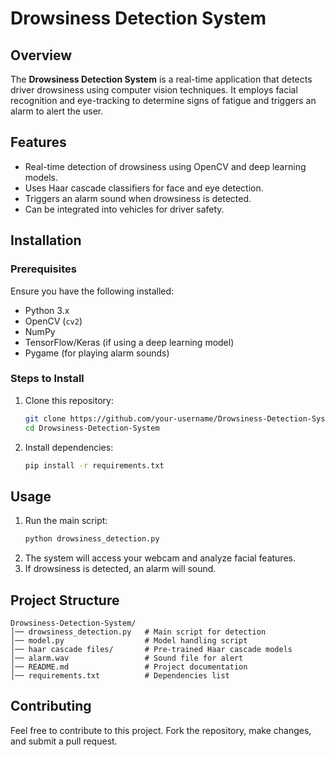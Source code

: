 # Drowsiness Detection System

## Overview
The **Drowsiness Detection System** is a real-time application that detects driver drowsiness using computer vision techniques. It employs facial recognition and eye-tracking to determine signs of fatigue and triggers an alarm to alert the user.

## Features
- Real-time detection of drowsiness using OpenCV and deep learning models.
- Uses Haar cascade classifiers for face and eye detection.
- Triggers an alarm sound when drowsiness is detected.
- Can be integrated into vehicles for driver safety.

## Installation
### Prerequisites
Ensure you have the following installed:
- Python 3.x
- OpenCV (`cv2`)
- NumPy
- TensorFlow/Keras (if using a deep learning model)
- Pygame (for playing alarm sounds)

### Steps to Install
1. Clone this repository:
   ```sh
   git clone https://github.com/your-username/Drowsiness-Detection-System.git
   cd Drowsiness-Detection-System
   ```
2. Install dependencies:
   ```sh
   pip install -r requirements.txt
   ```

## Usage
1. Run the main script:
   ```sh
   python drowsiness_detection.py
   ```
2. The system will access your webcam and analyze facial features.
3. If drowsiness is detected, an alarm will sound.

## Project Structure
```
Drowsiness-Detection-System/
│── drowsiness_detection.py   # Main script for detection
│── model.py                  # Model handling script
│── haar cascade files/       # Pre-trained Haar cascade models
│── alarm.wav                 # Sound file for alert
│── README.md                 # Project documentation
│── requirements.txt          # Dependencies list
```

## Contributing
Feel free to contribute to this project. Fork the repository, make changes, and submit a pull request.


